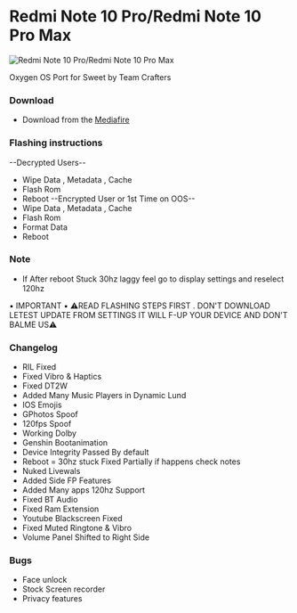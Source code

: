 # Redmi Note 10 Pro/Redmi Note 10 Pro Max
![Redmi Note 10 Pro/Redmi Note 10 Pro Max](https://cdn.dxomark.com/wp-content/uploads/medias/post-79073/Xiaomi-Redmi-Note-10-Pro-_Yoast-image-packshot-review.jpg)



Oxygen OS Port for Sweet by Team Crafters

### Download
- Download from the [Mediafire](https://www.mediafire.com/file/qe425vhoixxw2f8/OXYGENOS-15%257B401%257D%255BSWEET%255D.zip/file)

### Flashing instructions
--Decrypted Users--
- Wipe Data , Metadata , Cache
- Flash Rom
-  Reboot 
--Encrypted User or 1st Time on OOS--
- Wipe Data , Metadata , Cache
- Flash Rom
- Format Data
-  Reboot

### Note
- If After reboot Stuck 30hz laggy feel go to display settings and reselect 120hz 

▪️  IMPORTANT ▪
⚠️READ FLASHING STEPS FIRST . DON'T DOWNLOAD LETEST UPDATE FROM SETTINGS IT WILL F-UP YOUR DEVICE AND DON'T BALME US⚠️

### Changelog
- RIL Fixed
- Fixed Vibro & Haptics
- Fixed DT2W   
- Added Many Music Players in Dynamic Lund
- IOS Emojis
- GPhotos Spoof
- 120fps Spoof
- Working Dolby
- Genshin Bootanimation 
- Device Integrity Passed By default 
- Reboot = 30hz stuck Fixed Partially if happens check notes
- Nuked Livewals
- Added Side FP Features 
- Added Many apps 120hz Support 
- Fixed BT Audio
- Fixed Ram Extension 
- Youtube Blackscreen Fixed
- Fixed Muted Ringtone & Vibro
- Volume Panel Shifted to Right Side

### Bugs
- Face unlock 
- Stock Screen recorder 
- Privacy features
